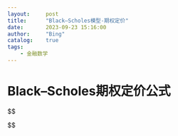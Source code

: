 ```yaml
---
layout:     post
title:      "Black–Scholes模型-期权定价"
date:       2023-09-23 15:16:00
author:     "Bing"
catalog:    true
tags:
    - 金融数学
---
```


# Black–Scholes期权定价公式
$$
    
$$